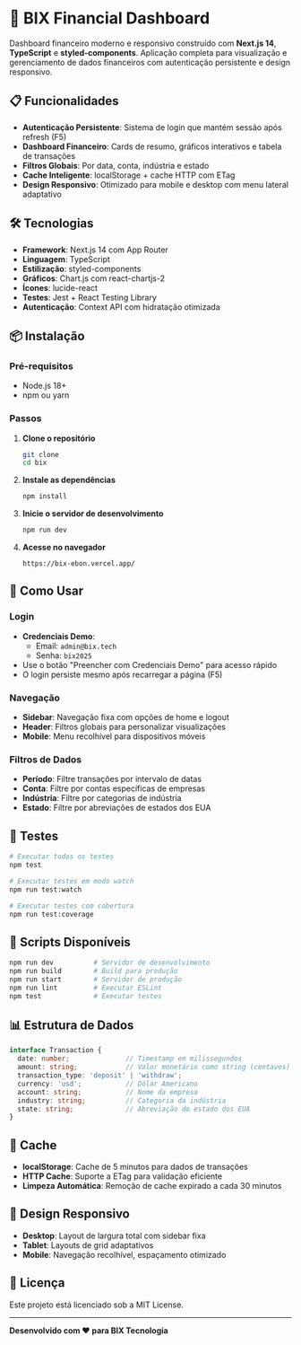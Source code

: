 # 🏦 BIX Financial Dashboard

Dashboard financeiro moderno e responsivo construído com **Next.js 14**, **TypeScript** e **styled-components**. Aplicação completa para visualização e gerenciamento de dados financeiros com autenticação persistente e design responsivo.

## 📋 Funcionalidades

- **Autenticação Persistente**: Sistema de login que mantém sessão após refresh (F5)
- **Dashboard Financeiro**: Cards de resumo, gráficos interativos e tabela de transações
- **Filtros Globais**: Por data, conta, indústria e estado
- **Cache Inteligente**: localStorage + cache HTTP com ETag
- **Design Responsivo**: Otimizado para mobile e desktop com menu lateral adaptativo

## 🛠 Tecnologias

- **Framework**: Next.js 14 com App Router
- **Linguagem**: TypeScript
- **Estilização**: styled-components
- **Gráficos**: Chart.js com react-chartjs-2
- **Ícones**: lucide-react
- **Testes**: Jest + React Testing Library
- **Autenticação**: Context API com hidratação otimizada

## 📦 Instalação

### Pré-requisitos
- Node.js 18+ 
- npm ou yarn

### Passos

1. **Clone o repositório**
   ```bash
   git clone 
   cd bix
   ```

2. **Instale as dependências**
   ```bash
   npm install
   ```

3. **Inicie o servidor de desenvolvimento**
   ```bash
   npm run dev
   ```

4. **Acesse no navegador**
   ```
   https://bix-ebon.vercel.app/
   ```

## 🎯 Como Usar

### Login
- **Credenciais Demo**:
  - Email: `admin@bix.tech`
  - Senha: `bix2025`
- Use o botão "Preencher com Credenciais Demo" para acesso rápido
- O login persiste mesmo após recarregar a página (F5)

### Navegação
- **Sidebar**: Navegação fixa com opções de home e logout
- **Header**: Filtros globais para personalizar visualizações
- **Mobile**: Menu recolhível para dispositivos móveis

### Filtros de Dados
- **Período**: Filtre transações por intervalo de datas
- **Conta**: Filtre por contas específicas de empresas
- **Indústria**: Filtre por categorias de indústria
- **Estado**: Filtre por abreviações de estados dos EUA

## 🧪 Testes

```bash
# Executar todos os testes
npm test

# Executar testes em modo watch
npm run test:watch

# Executar testes com cobertura
npm run test:coverage
```

## 🚀 Scripts Disponíveis

```bash
npm run dev          # Servidor de desenvolvimento
npm run build        # Build para produção
npm run start        # Servidor de produção
npm run lint         # Executar ESLint
npm test             # Executar testes
```

## 📊 Estrutura de Dados

```typescript
interface Transaction {
  date: number;              // Timestamp em milissegundos
  amount: string;            // Valor monetário como string (centavos)
  transaction_type: 'deposit' | 'withdraw';
  currency: 'usd';           // Dólar Americano
  account: string;           // Nome da empresa
  industry: string;          // Categoria da indústria
  state: string;             // Abreviação do estado dos EUA
}
```

## 🔧 Cache

- **localStorage**: Cache de 5 minutos para dados de transações
- **HTTP Cache**: Suporte a ETag para validação eficiente
- **Limpeza Automática**: Remoção de cache expirado a cada 30 minutos

## 📱 Design Responsivo

- **Desktop**: Layout de largura total com sidebar fixa
- **Tablet**: Layouts de grid adaptativos
- **Mobile**: Navegação recolhível, espaçamento otimizado



## 📄 Licença

Este projeto está licenciado sob a MIT License.

---

**Desenvolvido com ❤️ para BIX Tecnologia**